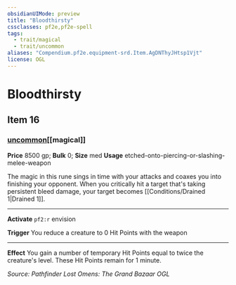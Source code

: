 ```yaml
---
obsidianUIMode: preview
title: "Bloodthirsty"
cssclasses: pf2e,pf2e-spell
tags:
  - trait/magical
  - trait/uncommon
aliases: "Compendium.pf2e.equipment-srd.Item.AgDNThyJHtsp1Vjt"
license: OGL
---
```

# Bloodthirsty
## Item 16
### [uncommon](uncommon "Uncommon Rarity Trait")[[magical]]


**Price** 8500 gp; 
**Bulk** 0; **Size** med
**Usage** etched-onto-piercing-or-slashing-melee-weapon

The magic in this rune sings in time with your attacks and coaxes you into finishing your opponent. When you critically hit a target that's taking persistent bleed damage, your target becomes [[Conditions/Drained 1|Drained 1]].

* * *

**Activate** `pf2:r` envision

**Trigger** You reduce a creature to 0 Hit Points with the weapon

* * *

**Effect** You gain a number of temporary Hit Points equal to twice the creature's level. These Hit Points remain for 1 minute.

*Source: Pathfinder Lost Omens: The Grand Bazaar*
*OGL*